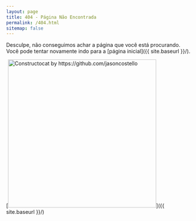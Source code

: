 ```yaml
---
layout: page
title: 404 - Página Não Encontrada
permalink: /404.html
sitemap: false
---
```


Desculpe, não conseguimos achar a página que você está procurando. Você pode tentar novamente indo para a [página inicial]({{ site.baseurl }}/).

[<img src="{{ site.baseurl }}/images/404.jpg" alt="Constructocat by https://github.com/jasoncostello" style="width: 400px;"/>]({{ site.baseurl }}/)
